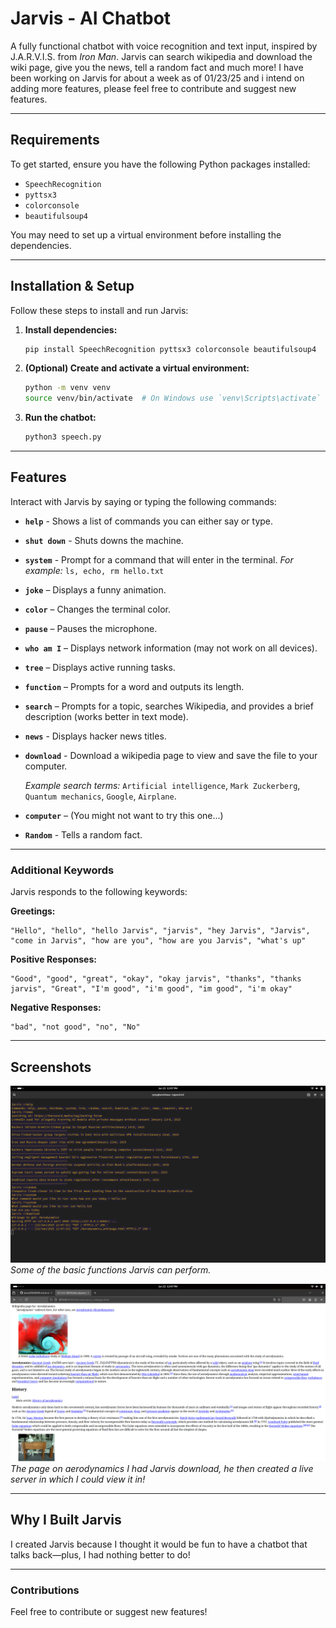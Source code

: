 # Jarvis - AI Chatbot

A fully functional chatbot with voice recognition and text input, inspired by J.A.R.V.I.S. from *Iron Man*.
Jarvis can search wikipedia and download the wiki page, give you the news, tell a random fact and much more!
I have been working on Jarvis for about a week as of 01/23/25 and i intend on adding more features, please feel free to contribute and suggest new features.

---

## Requirements
To get started, ensure you have the following Python packages installed:

- `SpeechRecognition`
- `pyttsx3`
- `colorconsole`
- `beautifulsoup4`

You may need to set up a virtual environment before installing the dependencies.

---

## Installation & Setup
Follow these steps to install and run Jarvis:

1. **Install dependencies:**
   ```bash
   pip install SpeechRecognition pyttsx3 colorconsole beautifulsoup4
   ```
2. **(Optional) Create and activate a virtual environment:**
   ```bash
   python -m venv venv
   source venv/bin/activate  # On Windows use `venv\Scripts\activate`
   ```
3. **Run the chatbot:**
   ```bash
   python3 speech.py
   ```

---

## Features
Interact with Jarvis by saying or typing the following commands:

- **`help`** - Shows a list of commands you can either say or type.
- **`shut down`** - Shuts downs the machine.
- **`system`** - Prompt for a command that will enter in the terminal.
     *For example:* `ls, echo, rm hello.txt`
- **`joke`** – Displays a funny animation.
- **`color`** – Changes the terminal color.
- **`pause`** – Pauses the microphone.
- **`who am I`** – Displays network information (may not work on all devices).
- **`tree`** – Displays active running tasks.
- **`function`** – Prompts for a word and outputs its length.
- **`search`** – Prompts for a topic, searches Wikipedia, and provides a brief description (works better in text mode).
- **`news`** - Displays hacker news titles.
- **`download`** - Download a wikipedia page to view and save the file to your computer.
  
  *Example search terms:* `Artificial intelligence`, `Mark Zuckerberg`, `Quantum mechanics`, `Google`, `Airplane`.

- **`computer`** – (You might not want to try this one...)
- **`Random`** - Tells a random fact.

---

### Additional Keywords
Jarvis responds to the following keywords:

**Greetings:**
```
"Hello", "hello", "hello Jarvis", "jarvis", "hey Jarvis", "Jarvis", "come in Jarvis", "how are you", "how are you Jarvis", "what's up"
```

**Positive Responses:**
```
"Good", "good", "great", "okay", "okay jarvis", "thanks", "thanks jarvis", "Great", "I'm good", "i'm good", "im good", "i'm okay"
```

**Negative Responses:**
```
"bad", "not good", "no", "No"
```

---

## Screenshots

![Jarvis Basic Functions](screenshot1.png "Jarvis functions")
*Some of the basic functions Jarvis can perform.*

![Live server created by jarvis](screenshot2.png "Wikipedia page Jarvis downloaded")
*The page on aerodynamics I had Jarvis download, he then created a live server in which I could view it in!*

---

## Why I Built Jarvis
I created Jarvis because I thought it would be fun to have a chatbot that talks back—plus, I had nothing better to do!

---

### Contributions
Feel free to contribute or suggest new features!

